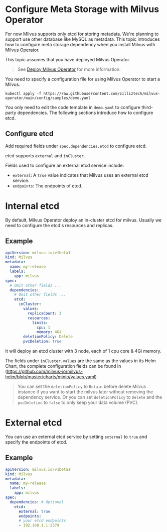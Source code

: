 # Configure Meta Storage with Milvus Operator

For now Milvus supports only etcd for storing metadata. We're planning to support use other database like MySQL as metadata. This topic introduces how to configure meta storage dependency when you install Milvus with Milvus Operator.

This topic assumes that you have deployed Milvus Operator.

> See [Deploy Milvus Operator](../installation/installation.md) for more information.

You need to specify a configuration file for using Milvus Operator to start a Milvus.

```shell
kubectl apply -f https://raw.githubusercontent.com/zilliztech/milvus-operator/main/config/samples/demo.yaml
```

You only need to edit the code template in `demo.yaml` to configure third-party dependencies. The following sections introduce how to configure etcd.

## Configure etcd
Add required fields under `spec.dependencies.etcd` to configure etcd.

etcd supports `external` and `inCluster`.

Fields used to configure an external etcd service include:

- `external`: A `true` value indicates that Milvus uses an external etcd service.
- `endpoints`: The endpoints of etcd.


# Internal etcd
By default, Milvus Operator deploy an in-cluster etcd for milvus. Usually we need to configure the etcd's resources and replicas.

## Example

```yaml
apiVersion: milvus.io/v1beta1
kind: Milvus
metadata:
  name: my-release
  labels:
    app: milvus
spec:
  # Omit other fields ...
  dependencies:
    # Omit other fields ...
    etcd:
      inCluster:
        values:
          replicaCount: 3
          resources:
            limits:
              cpu: 1
              memory: 4Gi
        deletionPolicy: Delete
        pvcDeletion: true
```

It will deploy an etcd cluster with 3 node, each of 1 cpu core & 4Gi memory.

The fields under `inCluster.values` are the same as the values in its Helm Chart, the complete configuration fields can be found in (https://github.com/milvus-io/milvus-helm/blob/master/charts/minio/values.yaml)

> You can set the `deletionPolicy` to `Retain` before delete Milvus instance if you want to start the milvus later without removing the dependency service.
> Or you can set `deletionPolicy` to `Delete` and the `pvcDeletion` to `false` to only keep your data volume (PVC).

# External etcd

You can use an external etcd service by setting `external` to `true` and specify the endpoints of etcd.

## Example
```yaml
apiVersion: milvus.io/v1beta1
kind: Milvus
metadata:
  name: my-release
  labels:
    app: milvus
spec:
  dependencies: # Optional
    etcd:
      external: true
      endpoints:
      # your etcd endpoints
      - 192.168.1.1:2379
```